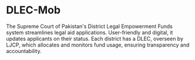 # DLEC-Mob
The Supreme Court of Pakistan's District Legal Empowerment Funds system streamlines legal aid applications. User-friendly and digital, it updates applicants on their status. Each district has a DLEC, overseen by LJCP, which allocates and monitors fund usage, ensuring transparency and accountability.

